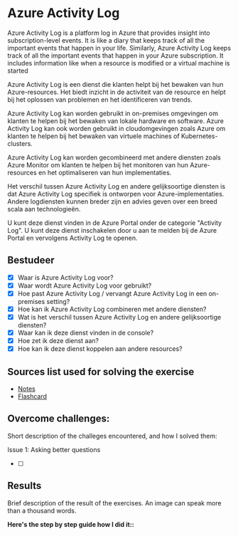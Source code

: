 # Azure Activity Log

Azure Activity Log is a platform log in Azure that provides insight into subscription-level events. It is like a diary that keeps track of all the important events that happen in your life. Similarly, Azure Activity Log keeps track of all the important events that happen in your Azure subscription. It includes information like when a resource is modified or a virtual machine is started

Azure Activity Log is een dienst die klanten helpt bij het bewaken van hun Azure-resources. Het biedt inzicht in de activiteit van de resource en helpt bij het oplossen van problemen en het identificeren van trends.

Azure Activity Log kan worden gebruikt in on-premises omgevingen om klanten te helpen bij het bewaken van lokale hardware en software. Azure Activity Log kan ook worden gebruikt in cloudomgevingen zoals Azure om klanten te helpen bij het bewaken van virtuele machines of Kubernetes-clusters.

Azure Activity Log kan worden gecombineerd met andere diensten zoals Azure Monitor om klanten te helpen bij het monitoren van hun Azure-resources en het optimaliseren van hun implementaties.

Het verschil tussen Azure Activity Log en andere gelijksoortige diensten is dat Azure Activity Log specifiek is ontworpen voor Azure-implementaties. Andere logdiensten kunnen breder zijn en advies geven over een breed scala aan technologieën.

U kunt deze dienst vinden in de Azure Portal onder de categorie "Activity Log". U kunt deze dienst inschakelen door u aan te melden bij de Azure Portal en vervolgens Activity Log te openen.

## Bestudeer

- [x] Waar is Azure Activity Log voor?
- [x] Waar wordt Azure Activity Log voor gebruikt?
- [x] Hoe past Azure Activity Log / vervangt Azure Activity Log in een on-premises setting?
- [x] Hoe kan ik Azure Activity Log combineren met andere diensten?
- [x] Wat is het verschil tussen Azure Activity Log en andere gelijksoortige diensten?
- [x] Waar kan ik deze dienst vinden in de console?
- [x] Hoe zet ik deze dienst aan?
- [x] Hoe kan ik deze dienst koppelen aan andere resources?

## Sources list used for solving the exercise

- [Notes]()
- [Flashcard]()

## Overcome challenges:

Short description of the challeges encountered, and how I solved them:

Issue 1: Asking better questions

- [ ]

## Results

Brief description of the result of the exercises. An image can speak more than a thousand words.

**Here's the step by step guide how I did it::**
